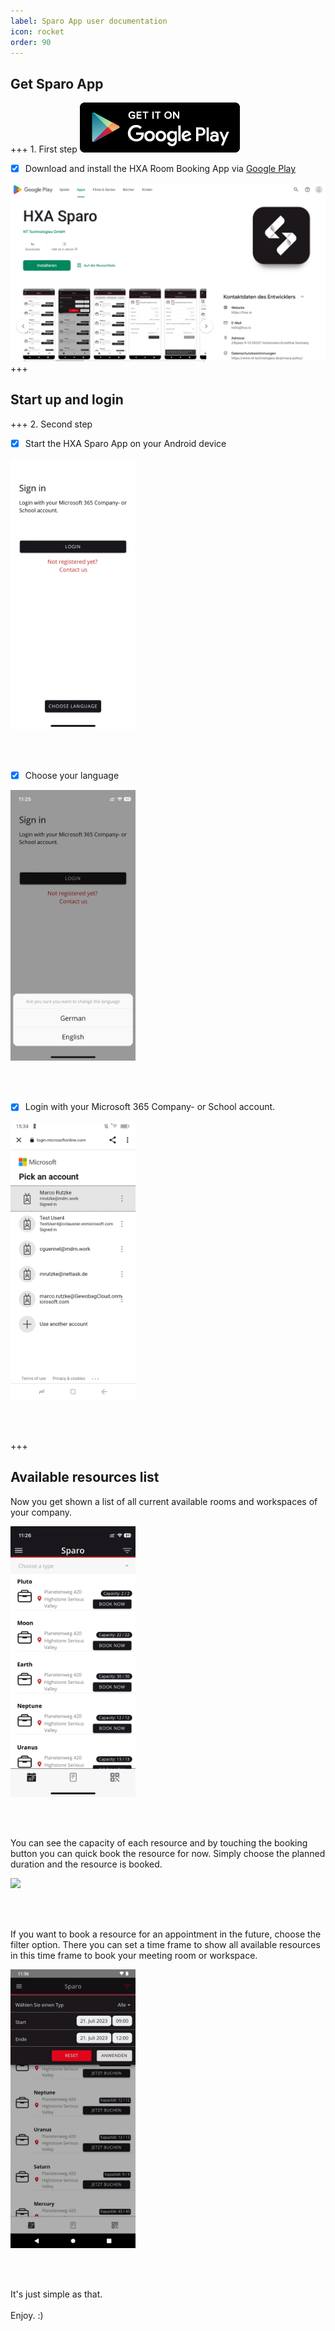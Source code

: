 ```yaml
---
label: Sparo App user documentation
icon: rocket
order: 90
---
```


## Get Sparo App

+++ 1. First step
[![](/images/playstore256x80.png)](https://play.google.com/store/apps/details?id=com.hxa.sparo)

- [x] Download and install the HXA Room Booking App via [Google Play](https://play.google.com/store/apps/details?id=com.hxa.sparo)

[![](/images/hxa.io_sparo_app_on_google_play.png)](https://play.google.com/store/apps/details?id=com.hxa.sparo)
+++

## Start up and login

+++ 2. Second step

- [x] Start the HXA Sparo App on your Android device

<img src="/images/hxa.io_sparo_sign_in.png" width="200">

<br><br>

- [x] Choose your language

<img src="/images/hxa.io_sparo_choose_language.png" width="200">

<br><br>

- [x] Login with your Microsoft 365 Company- or School account.

<img src="/images/hxa.io_sparo_ms365_login.png" width="200">

<br><br>

+++

## Available resources list

Now you get shown a list of all current available rooms and workspaces of your company.

<img src="/images/hxa.io_sparo_list.png" width="200">

<br><br>

You can see the capacity of each resource and by touching the booking button you can quick book the resource for now. Simply choose the planned duration and the resource is booked.

<img src="/images/hxa.io_sparo_planned_booking.png" width="200">

<br><br>

If you want to book a resource for an appointment in the future, choose the filter option. There you can set a time frame to show all available resources in this time frame to book your meeting room or workspace.

<img src="/images/hxa.io_sparo_list_filter.jpg" width="200">

<br><br>

It's just simple as that.
<br><br>
Enjoy. :)